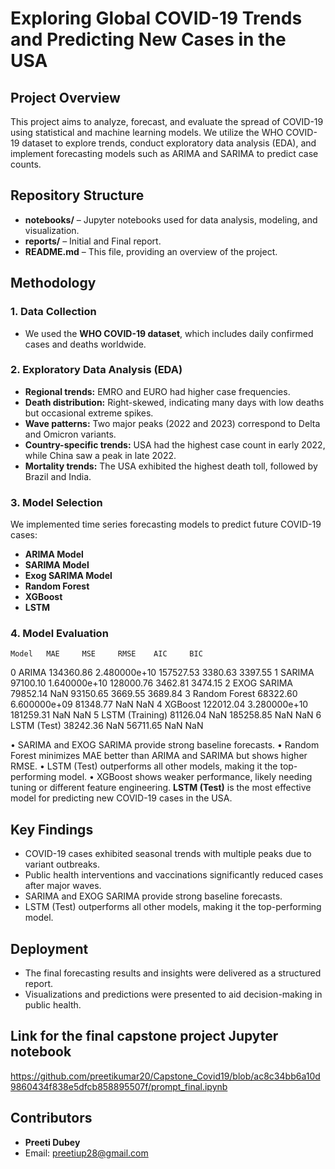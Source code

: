 # Exploring Global COVID-19 Trends and Predicting New Cases in the USA

## Project Overview
This project aims to analyze, forecast, and evaluate the spread of COVID-19 using statistical and machine learning models. We utilize the WHO COVID-19 dataset to explore trends, conduct exploratory data analysis (EDA), and implement forecasting models such as ARIMA and SARIMA to predict case counts.

## Repository Structure
- **notebooks/** – Jupyter notebooks used for data analysis, modeling, and visualization.
- **reports/** – Initial and Final report.
- **README.md** – This file, providing an overview of the project.

## Methodology
### 1. Data Collection
- We used the **WHO COVID-19 dataset**, which includes daily confirmed cases and deaths worldwide.

### 2. Exploratory Data Analysis (EDA)
- **Regional trends:** EMRO and EURO had higher case frequencies.
- **Death distribution:** Right-skewed, indicating many days with low deaths but occasional extreme spikes.
- **Wave patterns:** Two major peaks (2022 and 2023) correspond to Delta and Omicron variants.
- **Country-specific trends:** USA had the highest case count in early 2022, while China saw a peak in late 2022.
- **Mortality trends:** The USA exhibited the highest death toll, followed by Brazil and India.

### 3. Model Selection
We implemented time series forecasting models to predict future COVID-19 cases:
- **ARIMA Model**
- **SARIMA Model**
- **Exog SARIMA Model**
- **Random Forest**
- **XGBoost**
- **LSTM**

### 4. Model Evaluation
 	Model 	MAE 	MSE 	RMSE 	AIC 	BIC
0 	ARIMA 	134360.86 	2.480000e+10 	157527.53 	3380.63 	3397.55
1 	SARIMA 	97100.10 	1.640000e+10 	128000.76 	3462.81 	3474.15
2 	EXOG SARIMA 	79852.14 	NaN 	93150.65 	3669.55 	3689.84
3 	Random Forest 	68322.60 	6.600000e+09 	81348.77 	NaN 	NaN
4 	XGBoost 	122012.04 	3.280000e+10 	181259.31 	NaN 	NaN
5 	LSTM (Training) 	81126.04 	NaN 	185258.85 	NaN 	NaN
6 	LSTM (Test) 	38242.36 	NaN 	56711.65 	NaN 	NaN

• SARIMA and EXOG SARIMA provide strong baseline forecasts. 
• Random Forest minimizes MAE better than ARIMA and SARIMA but shows higher RMSE. 
• LSTM (Test) outperforms all other models, making it the top-performing model. 
• XGBoost shows weaker performance, likely needing tuning or different feature engineering.
**LSTM (Test)** is the most effective model for predicting new COVID-19 cases in the USA.

## Key Findings
- COVID-19 cases exhibited seasonal trends with multiple peaks due to variant outbreaks.
- Public health interventions and vaccinations significantly reduced cases after major waves.
- SARIMA and EXOG SARIMA provide strong baseline forecasts.
- LSTM (Test) outperforms all other models, making it the top-performing model. 

## Deployment
- The final forecasting results and insights were delivered as a structured report.
- Visualizations and predictions were presented to aid decision-making in public health.

## Link for the final capstone project Jupyter notebook
https://github.com/preetikumar20/Capstone_Covid19/blob/ac8c34bb6a10d9860434f838e5dfcb858895507f/prompt_final.ipynb

## Contributors
- **Preeti Dubey**
- Email: preetiup28@gmail.com


